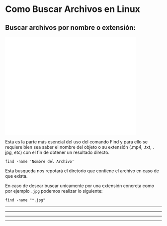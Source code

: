 # Como Buscar Archivos en Linux
   
## Buscar archivos por nombre o extensión:

<iframe width="420" height="315" src="./video.mp4" frameborder="0" allowfullscreen></iframe>

Esta es la parte más esencial del uso del comando Find y para ello se requiere bien sea saber el nombre del objeto o su extensión (.mp4, .txt, . jpg, etc) 
con el fin de obtener un resultado directo.

    find -name 'Nombre del Archivo'
    
Esta busqueda nos repotará el dirctorio que contiene el archivo en caso de que exista.
 
En caso de desear buscar unicamente por una extensión concreta como por ejemplo `.jpg` podemos realizar lo siguiente:
 
    find -name "*.jpg"
    
    
---
---
  
    
<html lang="en">
<head>
  
</head>
<body>

<script src="https://utteranc.es/client.js"
    repo="F1r0x/gestion-comentarios"
    issue-term="pathname"
    theme="github-light"
    crossorigin="anonymous"
    async>
</script>
          
    
  </body>
</html>
  
  
---
---

    
    
    

